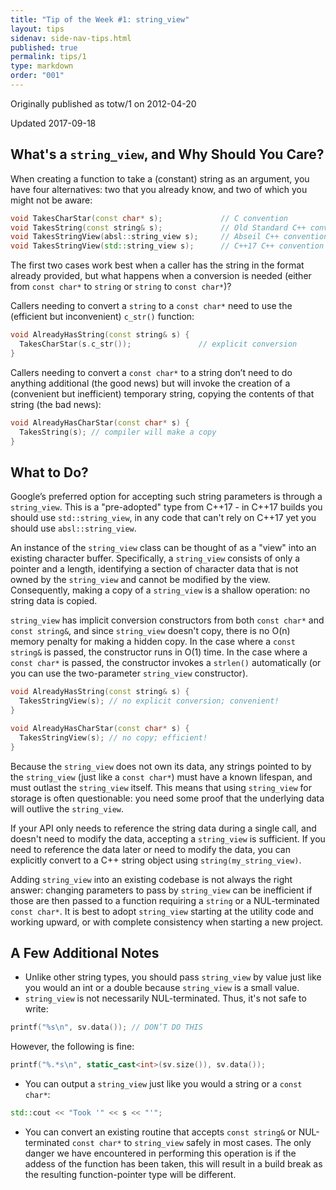 ```yaml
---
title: "Tip of the Week #1: string_view"
layout: tips
sidenav: side-nav-tips.html
published: true
permalink: tips/1
type: markdown
order: "001"
---
```


Originally published as totw/1 on 2012-04-20

Updated 2017-09-18

## What's a `string_view`, and Why Should You Care?

When creating a function to take a (constant) string as an argument, you have
four alternatives: two that you already know, and two of which you might
not be aware:

```cpp
void TakesCharStar(const char* s);             // C convention
void TakesString(const string& s);             // Old Standard C++ convention
void TakesStringView(absl::string_view s);     // Abseil C++ convention
void TakesStringView(std::string_view s);      // C++17 C++ convention
```

The first two cases work best when a caller has the string in the format already
provided, but what happens when a conversion is needed (either from `const
char*` to `string` or `string` to `const char*`)?

Callers needing to convert a `string` to a `const char*` need to use the
(efficient but inconvenient) `c_str()` function:

```cpp
void AlreadyHasString(const string& s) {
  TakesCharStar(s.c_str());               // explicit conversion
}
```

Callers needing to convert a `const char*` to a string don’t need to do anything
additional (the good news) but will invoke the creation of a (convenient but
inefficient) temporary string, copying the contents of that string (the bad
news):

```cpp
void AlreadyHasCharStar(const char* s) {
  TakesString(s); // compiler will make a copy
}
```

## What to Do?

Google’s preferred option for accepting such string parameters is through a
`string_view`. This is a "pre-adopted" type from C++17 - in C++17 builds you
should use `std::string_view`, in any code that can't rely on C++17 yet you
should use `absl::string_view`.

An instance of the `string_view` class can be thought of as a "view" into an
existing character buffer. Specifically, a `string_view` consists of only a
pointer and a length, identifying a section of character data that is not owned
by the `string_view` and cannot be modified by the view. Consequently, making a
copy of a `string_view` is a shallow operation: no string data is copied.

`string_view` has implicit conversion constructors from both `const char*` and
`const string&`, and since `string_view` doesn't copy, there is no O(n) memory
penalty for making a hidden copy. In the case where a `const string&` is passed,
the constructor runs in O(1) time. In the case where a `const char*` is passed,
the constructor invokes a `strlen()` automatically (or you can use the
two-parameter `string_view` constructor).

```cpp
void AlreadyHasString(const string& s) {
  TakesStringView(s); // no explicit conversion; convenient!
}

void AlreadyHasCharStar(const char* s) {
  TakesStringView(s); // no copy; efficient!
}
```

Because the `string_view` does not own its data, any strings pointed to by the
`string_view` (just like a `const char*`) must have a known lifespan, and must
outlast the `string_view` itself. This means that using `string_view` for
storage is often questionable: you need some proof that the underlying data will
outlive the `string_view`.

If your API only needs to reference the string data during a single call, and
doesn't need to modify the data, accepting a `string_view` is sufficient. If you
need to reference the data later or need to modify the data, you can explicitly
convert to a C++ string object using `string(my_string_view)`.

Adding `string_view` into an existing codebase is not always the right answer:
changing parameters to pass by `string_view` can be inefficient if those are
then passed to a function requiring a `string` or a NUL-terminated `const
char*`. It is best to adopt `string_view` starting at the utility code and
working upward, or with complete consistency when starting a new project.

## A Few Additional Notes

* Unlike other string types, you should pass `string_view` by value just like
  you would an int or a double because `string_view` is a small value.
* `string_view` is not necessarily NUL-terminated. Thus, it's not safe to
  write:

```cpp
printf("%s\n", sv.data()); // DON’T DO THIS
```

However, the following is fine:

```cpp
printf("%.*s\n", static_cast<int>(sv.size()), sv.data());
```

*  You can output a `string_view` just like you would a string or a
  `const char*`:

```cpp
std::cout << "Took '" << s << "'";
```

* You can convert an existing routine that accepts `const string&` or
  NUL-terminated `const char*` to `string_view` safely in most cases. The only
  danger we have encountered in performing this operation is if the addess of
  the function has been taken, this will result in a build break as the
  resulting function-pointer type will be different.
